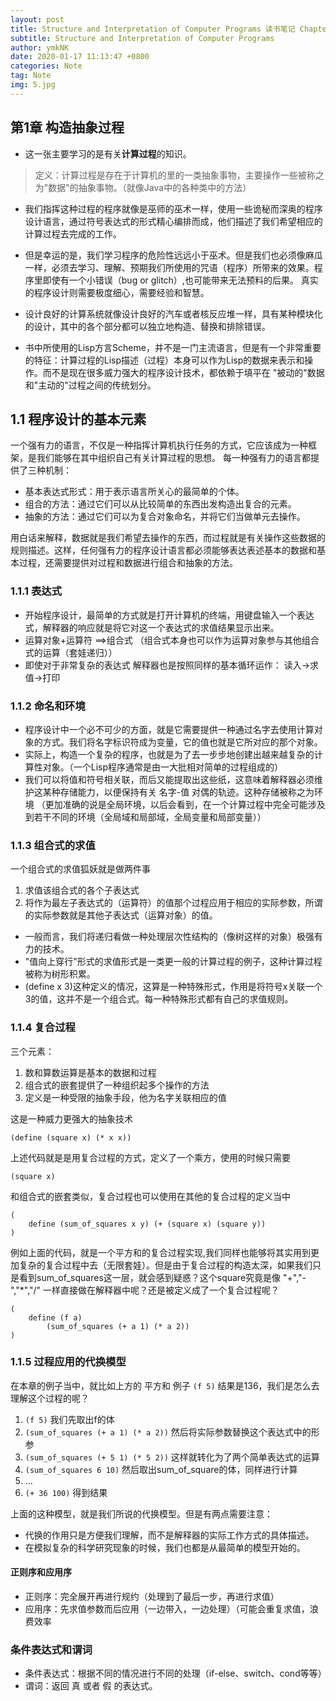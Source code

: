 ```yaml
---
layout: post
title: Structure and Interpretation of Computer Programs 读书笔记 Chapter 1 构造过程抽象 1.1 程序设计的基本元素 
subtitle: Structure and Interpretation of Computer Programs
author: ymkNK
date: 2020-01-17 11:13:47 +0800
categories: Note
tag: Note
img: 5.jpg
---
```

## 第1章 构造抽象过程
- 这一张主要学习的是有关**计算过程**的知识。
>定义：计算过程是存在于计算机的里的一类抽象事物，主要操作一些被称之为"数据"的抽象事物。（就像Java中的各种类中的方法）


- 我们指挥这种过程的程序就像是巫师的巫术一样，使用一些诡秘而深奥的程序设计语言，通过符号表达式的形式精心编排而成，他们描述了我们希望相应的计算过程去完成的工作。

- 但是幸运的是，我们学习程序的危险性远远小于巫术。但是我们也必须像麻瓜一样，必须去学习、理解、预期我们所使用的咒语（程序）所带来的效果。程序里即使有一个小错误（bug or glitch）,也可能带来无法预料的后果。
真实的程序设计则需要极度细心，需要经验和智慧。
- 设计良好的计算系统就像设计良好的汽车或者核反应堆一样，具有某种模块化的设计，其中的各个部分都可以独立地构造、替换和排除错误。

- 书中所使用的Lisp方言Scheme，并不是一门主流语言，但是有一个非常重要的特征：计算过程的Lisp描述（过程）本身可以作为Lisp的数据来表示和操作。而不是现在很多威力强大的程序设计技术，都依赖于填平在 "被动的"数据和"主动的"过程之间的传统划分。

## 1.1 程序设计的基本元素
一个强有力的语言，不仅是一种指挥计算机执行任务的方式，它应该成为一种框架，是我们能够在其中组织自己有关计算过程的思想。
每一种强有力的语言都提供了三种机制：
- 基本表达式形式：用于表示语言所关心的最简单的个体。
- 组合的方法：通过它们可以从比较简单的东西出发构造出复合的元素。
- 抽象的方法：通过它们可以为复合对象命名，并将它们当做单元去操作。

用白话来解释，数据就是我们希望去操作的东西，而过程就是有关操作这些数据的规则描述。这样，任何强有力的程序设计语言都必须能够表达表述基本的数据和基本过程，还需要提供对过程和数据进行组合和抽象的方法。

### 1.1.1 表达式
- 开始程序设计，最简单的方式就是打开计算机的终端，用键盘输入一个表达式，解释器的响应就是将它对这一个表达式的求值结果显示出来。
- 运算对象+运算符 ==>组合式  （组合式本身也可以作为运算对象参与其他组合式的运算（套娃递归））
- 即使对于非常复杂的表达式 解释器也是按照同样的基本循环运作： 读入->求值->打印

### 1.1.2 命名和环境
- 程序设计中一个必不可少的方面，就是它需要提供一种通过名字去使用计算对象的方式。我们将名字标识符成为变量，它的值也就是它所对应的那个对象。
- 实际上，构造一个复杂的程序，也就是为了去一步步地创建出越来越复杂的计算性对象。（一个Lisp程序通常是由一大批相对简单的过程组成的）
- 我们可以将值和符号相关联，而后又能提取出这些纸，这意味着解释器必须维护这某种存储能力，以便保持有关 名字-值 对偶的轨迹。这种存储被称之为环境 （更加准确的说是全局环境，以后会看到，在一个计算过程中完全可能涉及到若干不同的环境（全局域和局部域，全局变量和局部变量））

### 1.1.3 组合式的求值
一个组合式的求值狐妖就是做两件事
1. 求值该组合式的各个子表达式
2. 将作为最左子表达式的（运算符）的值那个过程应用于相应的实际参数，所谓的实际参数就是其他子表达式（运算对象）的值。

- 一般而言，我们将递归看做一种处理层次性结构的（像树这样的对象）极强有力的技术。
- "值向上穿行"形式的求值形式是一类更一般的计算过程的例子，这种计算过程被称为树形积累。
- (define x 3)这种定义的情况，这算是一种特殊形式，作用是将符号x关联一个3的值，这并不是一个组合式。每一种特殊形式都有自己的求值规则。

### 1.1.4 复合过程
三个元素：
1. 数和算数运算是基本的数据和过程
2. 组合式的嵌套提供了一种组织起多个操作的方法
3. 定义是一种受限的抽象手段，他为名字关联相应的值

这是一种威力更强大的抽象技术

```
(define (square x) (* x x))
```

上述代码就是是用复合过程的方式，定义了一个乘方，使用的时候只需要

``` 
(square x)
```

和组合式的嵌套类似，复合过程也可以使用在其他的复合过程的定义当中

```
(
    define (sum_of_squares x y) (+ (square x) (square y))
)
```

例如上面的代码，就是一个平方和的复合过程实现,我们同样也能够将其实用到更加复杂的复合过程中去（无限套娃）。但是由于复合过程的构造太深，如果我们只是看到sum_of_squares这一层，就会感到疑惑？这个square究竟是像 "+","-","*","/" 一样直接做在解释器中呢？还是被定义成了一个复合过程呢？

``` 
(
    define (f a)
        (sum_of_squares (+ a 1) (* a 2))
)
```

### 1.1.5 过程应用的代换模型
在本章的例子当中，就比如上方的 平方和 例子 `(f 5)` 结果是136，我们是怎么去理解这个过程的呢？
1. `(f 5)` 我们先取出f的体
2. `(sum_of_squares (+ a 1) (* a 2))` 然后将实际参数替换这个表达式中的形参
3. `(sum_of_squares (+ 5 1) (* 5 2))` 这样就转化为了两个简单表达式的运算
4. `(sum_of_squares 6 10)` 然后取出sum_of_square的体，同样进行计算 
5. ... 
6. `(+ 36 100)` 得到结果


上面的这种模型，就是我们所说的代换模型。但是有两点需要注意：
- 代换的作用只是方便我们理解，而不是解释器的实际工作方式的具体描述。
- 在模拟复杂的科学研究现象的时候，我们也都是从最简单的模型开始的。

#### 正则序和应用序
- 正则序：完全展开再进行规约（处理到了最后一步，再进行求值）
- 应用序：先求值参数而后应用（一边带入，一边处理）（可能会重复求值，浪费效率

### 条件表达式和谓词
- 条件表达式：根据不同的情况进行不同的处理（if-else、switch、cond等等）
- 谓词：返回 真 或者 假 的表达式。 
